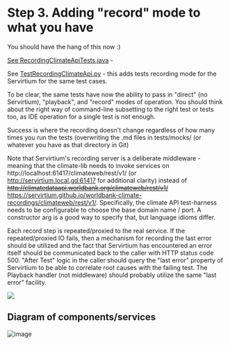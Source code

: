 # Step 3. Adding "record" mode to what you have

You should have the hang of this now :)

[See RecordingClimateApiTests.java](https://github.com/servirtium/demo-java-climate-tck/blob/master/src/test/java/com/paulhammant/climatedata/RecordingClimateApiTests.java) - 

See [TestRecordingClimateApi.py](https://github.com/servirtium/demo-python-climate-tck/blob/master/src/test/TestRecordingClimateApi.py) - this adds tests recording mode for the Servirtium for the same test cases. 

To be clear, the same tests have now the ability to pass in "direct" (no Servirtium), "playback", 
and "record" modes of operation.  You should think about the right way of command-line subsetting 
to the right test or tests too, as IDE operation for a single test is not enough.

Success is where the recording doesn't change regardless of how many times you run the tests 
(overwriting the .md files in tests/mocks/ (or whatever you have as that directory in Git)

Note that Servirtium's recording server is a deliberate middleware - meaning that the 
climate-lib needs to invoke services on http://localhost:61417/climateweb/rest/v1/ (or http://servirtium.local.gd:61417 for additional clarity)
instead of ~~http://climatedataapi.worldbank.org/climateweb/rest/v1/~~ https://servirtium.github.io/worldbank-climate-recordings/climateweb/rest/v1/. Specifically, the climate API test-harness needs to be configurable to choose the base domain name / port. A constructor arg is a good way to specify that, 
but language idioms differ. 

Each record step is repeated/proxied to the real service. If the repeated/proxied IO fails, then a mechanism for recording the last error should be utilized and the fact that Servirtium has encountered an error itself should be communicated back to the caller with HTTP status code 500.  "After Test" logic in the caller should query the "last error" property of Servirtium to be able to correlate root causes with the failing test. The Playback handler (not middleware) should probably utilize the same "last error" facility.

<img src="https://raw.github.com/servirtium/README/master/3.svg?sanitize=true">

## Diagram of components/services

![image](https://user-images.githubusercontent.com/82182/91487112-2c60a300-e8a5-11ea-8e3d-1311925b25c7.png)

